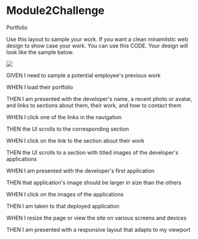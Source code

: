 # Module2Challenge
Portfolio

Use this layout to sample your work. If you want a clean minamilstic web design to show case your work. You can use this CODE. Your design will look like the sample below. 

![](https://file%2B.vscode-resource.vscode-cdn.net/Users/iva/bootcamp/Challenge/Module2Challenge/Screen%20Shot%202022-09-14%20at%2011.30.18%20PM.png?version%3D1663212978004)

GIVEN I need to sample a potential employee's previous work

WHEN I load their portfolio

THEN I am presented with the developer's name, a recent photo or avatar, and links to sections about them, their work, and how to contact them

WHEN I click one of the links in the navigation

THEN the UI scrolls to the corresponding section

WHEN I click on the link to the section about their work

THEN the UI scrolls to a section with titled images of the developer's applications

WHEN I am presented with the developer's first application

THEN that application's image should be larger in size than the others

WHEN I click on the images of the applications

THEN I am taken to that deployed application

WHEN I resize the page or view the site on various screens and devices

THEN I am presented with a responsive layout that adapts to my viewport
